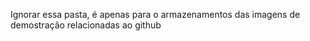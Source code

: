 Ignorar essa pasta, é apenas para o armazenamentos das imagens de demostração relacionadas ao github